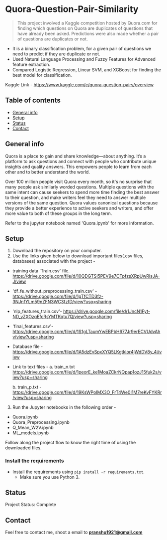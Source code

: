# Quora-Question-Pair-Similarity
> This project involved a Kaggle competition hosted by Quora.com for finding which questions on Quora are duplicates of questions that have already been asked. Predictions were also made whether a pair of questions are duplicates or not.

- It is a binary classification problem, for a given pair of questions we need to predict if they are duplicate or not.
- Used Natural Language Processing and Fuzzy Features for Advanced feature extraction.
- Compared Logistic Regression, Linear SVM, and XGBoost for finding the best model for classification.

Kaggle Link -
https://www.kaggle.com/c/quora-question-pairs/overview


## Table of contents
* [General info](#general-info)
* [Setup](#setup)
* [Status](#status)
* [Contact](#contact)

## General info

Quora is a place to gain and share knowledge—about anything. It’s a platform to ask questions and connect with people who contribute unique insights and quality answers. This empowers people to learn from each other and to better understand the world.

Over 100 million people visit Quora every month, so it's no surprise that many people ask similarly worded questions. Multiple questions with the same intent can cause seekers to spend more time finding the best answer to their question, and make writers feel they need to answer multiple versions of the same question. Quora values canonical questions because they provide a better experience to active seekers and writers, and offer more value to both of these groups in the long term.

Refer to the jupyter notebook named 'Quora.ipynb' for more information.

## Setup

1. Download the repository on your computer.
2. Use the links given below to download important files(.csv files, databases) associated with the project -

- training data 'Train.csv' file.
https://drive.google.com/file/d/10QDGTSI5PEV9e7CTpfzsXRpUwRIsJA-J/view

- 'df_fe_without_preprocessing_train.csv' -
https://drive.google.com/file/d/1gTfCTD3fz-3NJnfYLm59nZFN3WC3fzfD/view?usp=sharing

- 'nlp_features_train.csv'- 
https://drive.google.com/file/d/1JncN1Fyt-ND_yZXOzqEfcRsYMTKqtu7Q/view?usp=sharing

- 'final_features.csv'-
https://drive.google.com/file/d/1S1gLTaumYwEBPbH677Jr9erECVUdvAhv/view?usp=sharing

- Database file -
https://drive.google.com/file/d/1A5dzEvSpxXYQ5LKgtklor4jWdDV8y_4i/view

- Link to text files -
   a. train_n.txt
      https://drive.google.com/file/d/1peorE_ke1MoaZCkrNQpap1ozJ15fuk2s/view?usp=sharing

   b. train_p.txt -
     https://drive.google.com/file/d/19KsWPoIMX3O_FrT4We0I1M7reKvFYKRr/view?usp=sharing


3. Run the Jupyter notebooks in the following order -

- Quora.ipynb
- Quora_Preprocessing.ipynb
- Q_Mean_W2V.ipynb
- ML_models.ipynb

Follow along the project flow to know the right time of using the downloaded files.

### Install the requirements
 
* Install the requirements using `pip install -r requirements.txt`.
    * Make sure you use Python 3.
    

## Status
Project Status: Complete


## Contact
Feel free to contact me, shoot a email to **pranshu1921@gmail.com**
